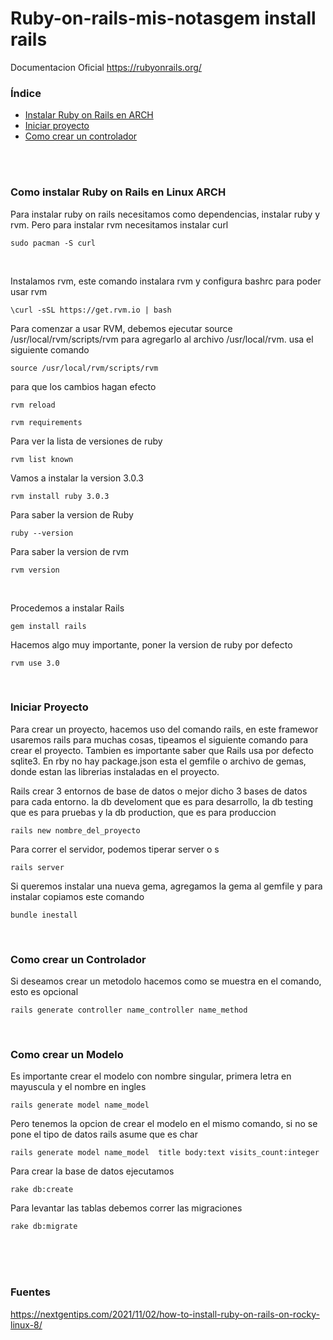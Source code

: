 # Ruby-on-rails-mis-notasgem install rails
Documentacion Oficial https://rubyonrails.org/
 <br/>
 
### Índice 
* [Instalar Ruby on Rails en ARCH](#install_ruby_on_rails)
* [Iniciar proyecto](#init_project)
* [Como crear un controlador](#controller)


 <br/>
 
 


</br>

 <a name="install_ruby_on_rails"></a>
### **Como instalar Ruby on Rails en Linux ARCH**
Para instalar ruby on rails necesitamos como dependencias, instalar ruby y rvm. Pero para instalar rvm necesitamos instalar curl
```
sudo pacman -S curl
```


</br>

Instalamos rvm, este comando instalara rvm y configura bashrc para poder usar rvm
```
\curl -sSL https://get.rvm.io | bash
```

Para comenzar a usar RVM, debemos ejecutar source /usr/local/rvm/scripts/rvm para agregarlo al archivo /usr/local/rvm. usa el siguiente comando
```
source /usr/local/rvm/scripts/rvm
```

para que los cambios hagan efecto
```
rvm reload
```

```
rvm requirements
```

Para ver la lista de versiones de ruby
```
rvm list known
```

Vamos a instalar la version 3.0.3
```
rvm install ruby 3.0.3
```

Para saber la version de Ruby
```
ruby --version
```

Para saber la version de rvm
```
rvm version
```

</br>

Procedemos a instalar Rails
```
gem install rails
```

Hacemos algo muy importante, poner la version de ruby por defecto
```
rvm use 3.0    
```

</br>

 <a name="init_project"></a>
### **Iniciar Proyecto**
Para crear un proyecto, hacemos uso del comando rails, en este framewor usaremos rails para muchas cosas,  tipeamos el siguiente comando para crear el proyecto. Tambien es importante saber que Rails usa por defecto sqlite3. En rby no hay package.json esta el gemfile o archivo de gemas, donde estan las librerias instaladas en el proyecto.  

Rails crear 3 entornos de base de datos o mejor dicho 3 bases de datos para cada entorno. la db develoment que es para desarrollo, la db testing que es para pruebas y la db production, que es para produccion

```
rails new nombre_del_proyecto   
```

Para correr el servidor, podemos tiperar server o s
```
rails server  
```

Si queremos instalar una nueva gema, agregamos la gema al gemfile y para instalar copiamos este comando
```
bundle inestall
```
</br>


 <a name="controller"></a>
### **Como crear un Controlador**
Si deseamos crear un metodolo hacemos como se muestra en el comando, esto es opcional
```
rails generate controller name_controller name_method  
```

</br>

 <a name="model"></a>
### **Como crear un Modelo**
Es importante crear el modelo con nombre singular, primera letra en mayuscula y el nombre en ingles
```
rails generate model name_model  
```

Pero tenemos la opcion de crear el modelo en el mismo comando, si no se pone el tipo de datos rails asume que es char
```
rails generate model name_model  title body:text visits_count:integer
```

Para crear la base de datos ejecutamos
```
rake db:create
```

Para levantar las tablas debemos correr las migraciones
```
rake db:migrate
```

</br>

</br>

</br>

### **Fuentes**
https://nextgentips.com/2021/11/02/how-to-install-ruby-on-rails-on-rocky-linux-8/
